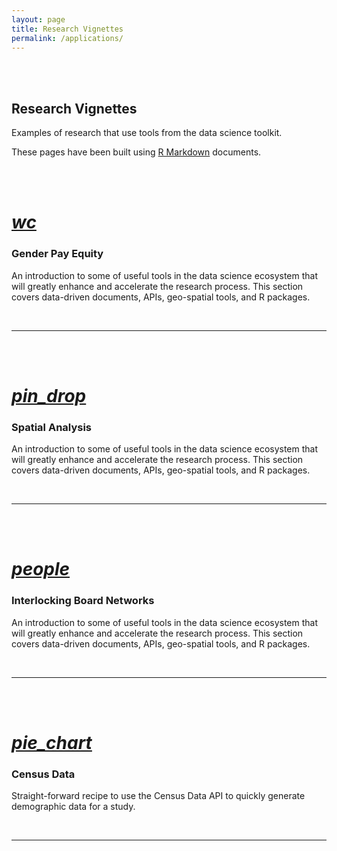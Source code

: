 ```yaml
---
layout: page
title: Research Vignettes
permalink: /applications/
---
```


<br>
<br>


<h2 class="center orange-text">Research Vignettes</h2>

<p class="center light">Examples of research that use tools from the data science toolkit.</p> 

These pages have been built using [R Markdown](http://rmarkdown.rstudio.com/) documents.


<br>
<br>







 <div class="icon-block">
   <a href="https://lecy.github.io/arnova-2017-workshop/Toolkit/">
   <h1 class="center  orange-text"><i class="medium material-icons">wc</i></h1></a>
   <h3 class="center">Gender Pay Equity</h3>

   <p class="center light">An introduction to some of useful tools in the data science ecosystem that will greatly enhance and accelerate the research process. This section covers data-driven documents, APIs, geo-spatial tools, and R packages.</p>
</div>

<br> 

------------------------------------------------------------------   
 






<br>
<br>



<div class="icon-block">
  <div class="col s12 m4">
   <a href="https://lecy.github.io/arnova-2017-workshop/Toolkit/">
   <h1 class="center orange-text"><i class="large material-icons">pin_drop</i></h1></a>
   <h3 class="center">Spatial Analysis</h3>

   <p class="center light">An introduction to some of useful tools in the data science ecosystem that will greatly enhance and accelerate the research process. This section covers data-driven documents, APIs, geo-spatial tools, and R packages.</p>
</div>
</div>

<br> 

-----------------------------------------   




<br>
<br>




<div class="icon-block">
  <div class="col s12 m4">
   <a href="https://lecy.github.io/arnova-2017-workshop/Toolkit/">
   <h1 class="center orange-text"><i class="large material-icons">people</i></h1></a>
   <h3 class="center">Interlocking Board Networks</h3>

   <p class="center light">An introduction to some of useful tools in the data science ecosystem that will greatly enhance and accelerate the research process. This section covers data-driven documents, APIs, geo-spatial tools, and R packages.</p>
</div>
</div>

<br>

------------------------------------------------------------------ 


<br>
<br>




<div class="icon-block">
  <div class="col s12 m4">
   <a href="https://lecy.github.io/arnova-2017-workshop/Toolkit/">
   <h1 class="center orange-text"><i class="large material-icons">pie_chart</i></h1></a>
   <h3 class="center">Census Data</h3>

   <p class="center light">Straight-forward recipe to use the Census Data API to quickly generate demographic data for a study.</p>
</div>
</div>

<br>

------------------------------------------------------------------ 


<br>
<br>
<br>
<br>

<br>
<br>

<br>
<br>


